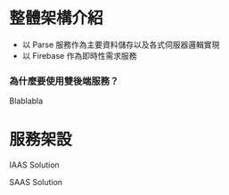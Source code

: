 # 整體架構介紹

* 以 Parse 服務作為主要資料儲存以及各式伺服器邏輯實現
* 以 Firebase 作為即時性需求服務

### 為什麼要使用雙後端服務？

Blablabla

# 服務架設

IAAS Solution

SAAS Solution

